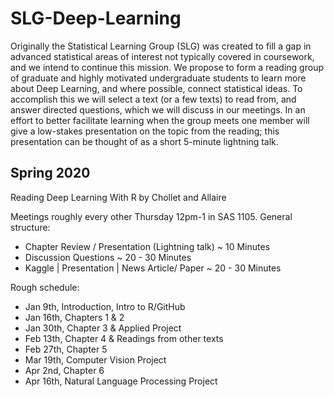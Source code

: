 # SLG-Deep-Learning

Originally the Statistical Learning Group (SLG) was created to fill a gap in advanced statistical areas of interest not typically covered in coursework, and we intend to continue this mission. We propose to form a reading group of graduate and highly motivated undergraduate students to learn more about Deep Learning, and where possible, connect statistical ideas. To accomplish this we will select a text (or a few texts) to read from, and answer directed questions, which we will discuss in our meetings. In an effort to better facilitate learning when the group meets one member will give a low-stakes presentation on the topic from the reading; this presentation can be thought of as a short 5-minute lightning talk. 


## Spring 2020  

Reading Deep Learning With R by Chollet and Allaire

Meetings roughly every other Thursday 12pm-1 in SAS 1105.  General structure:  

- Chapter Review / Presentation (Lightning talk) ~ 10 Minutes  
- Discussion Questions ~ 20 - 30 Minutes  
- Kaggle | Presentation | News Article/ Paper ~ 20 - 30 Minutes  

Rough schedule:  

- Jan 9th, Introduction, Intro to R/GitHub 
- Jan 16th, Chapters 1 & 2
- Jan 30th, Chapter 3 & Applied Project
- Feb 13th, Chapter 4 & Readings from other texts
- Feb 27th, Chapter 5
- Mar 19th, Computer Vision Project
- Apr 2nd, Chapter 6
- Apr 16th, Natural Language Processing Project  
